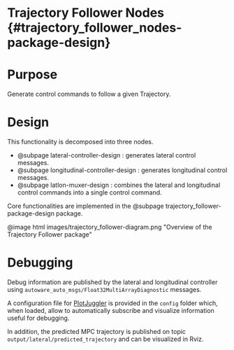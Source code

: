 # Trajectory Follower Nodes {#trajectory_follower_nodes-package-design}

# Purpose

Generate control commands to follow a given Trajectory.

# Design

This functionality is decomposed into three nodes.

- @subpage lateral-controller-design : generates lateral control messages.
- @subpage longitudinal-controller-design : generates longitudinal control messages.
- @subpage latlon-muxer-design : combines the lateral and longitudinal control commands
  into a single control command.

Core functionalities are implemented in the @subpage trajectory_follower-package-design package.

@image html images/trajectory_follower-diagram.png "Overview of the Trajectory Follower package"

# Debugging

Debug information are published by the lateral and longitudinal controller using `autoware_auto_msgs/Float32MultiArrayDiagnostic` messages.

A configuration file for [PlotJuggler](https://github.com/facontidavide/PlotJuggler) is provided in the `config` folder which, when loaded, allow to automatically subscribe and visualize information useful for debugging.

In addition, the predicted MPC trajectory is published on topic `output/lateral/predicted_trajectory` and can be visualized in Rviz.
